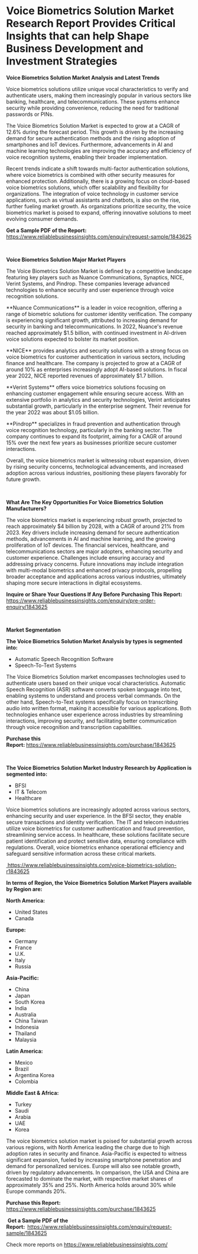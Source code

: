 <p><h1>Voice Biometrics Solution Market Research Report Provides Critical Insights that can help Shape Business Development and Investment Strategies</h1></p><p><strong>Voice Biometrics Solution Market Analysis and Latest Trends</strong></p>
<p><p>Voice biometrics solutions utilize unique vocal characteristics to verify and authenticate users, making them increasingly popular in various sectors like banking, healthcare, and telecommunications. These systems enhance security while providing convenience, reducing the need for traditional passwords or PINs. </p><p>The Voice Biometrics Solution Market is expected to grow at a CAGR of 12.6% during the forecast period. This growth is driven by the increasing demand for secure authentication methods and the rising adoption of smartphones and IoT devices. Furthermore, advancements in AI and machine learning technologies are improving the accuracy and efficiency of voice recognition systems, enabling their broader implementation.</p><p>Recent trends indicate a shift towards multi-factor authentication solutions, where voice biometrics is combined with other security measures for enhanced protection. Additionally, there is a growing focus on cloud-based voice biometrics solutions, which offer scalability and flexibility for organizations. The integration of voice technology in customer service applications, such as virtual assistants and chatbots, is also on the rise, further fueling market growth. As organizations prioritize security, the voice biometrics market is poised to expand, offering innovative solutions to meet evolving consumer demands.</p></p>
<p><strong>Get a Sample PDF of the Report:&nbsp;</strong> <a href="https://www.reliablebusinessinsights.com/enquiry/request-sample/1843625?utm_campaign=75&utm_medium=2&utm_source=Github&utm_content=ia&utm_term=11032025&utm_id=voice-biometrics-solution">https://www.reliablebusinessinsights.com/enquiry/request-sample/1843625</a></p>
<p>&nbsp;</p>
<p><strong>Voice Biometrics Solution Major Market Players</strong></p>
<p><p>The Voice Biometrics Solution Market is defined by a competitive landscape featuring key players such as Nuance Communications, Synaptics, NICE, Verint Systems, and Pindrop. These companies leverage advanced technologies to enhance security and user experience through voice recognition solutions.</p><p>**Nuance Communications** is a leader in voice recognition, offering a range of biometric solutions for customer identity verification. The company is experiencing significant growth, attributed to increasing demand for security in banking and telecommunications. In 2022, Nuance's revenue reached approximately $1.5 billion, with continued investment in AI-driven voice solutions expected to bolster its market position.</p><p>**NICE** provides analytics and security solutions with a strong focus on voice biometrics for customer authentication in various sectors, including finance and healthcare. The company is projected to grow at a CAGR of around 10% as enterprises increasingly adopt AI-based solutions. In fiscal year 2022, NICE reported revenues of approximately $1.7 billion.</p><p>**Verint Systems** offers voice biometrics solutions focusing on enhancing customer engagement while ensuring secure access. With an extensive portfolio in analytics and security technologies, Verint anticipates substantial growth, particularly in the enterprise segment. Their revenue for the year 2022 was about $1.05 billion.</p><p>**Pindrop** specializes in fraud prevention and authentication through voice recognition technology, particularly in the banking sector. The company continues to expand its footprint, aiming for a CAGR of around 15% over the next few years as businesses prioritize secure customer interactions.</p><p>Overall, the voice biometrics market is witnessing robust expansion, driven by rising security concerns, technological advancements, and increased adoption across various industries, positioning these players favorably for future growth.</p></p>
<p>&nbsp;</p>
<p><strong>What Are The Key Opportunities For Voice Biometrics Solution Manufacturers?</strong></p>
<p><p>The voice biometrics market is experiencing robust growth, projected to reach approximately $4 billion by 2028, with a CAGR of around 21% from 2023. Key drivers include increasing demand for secure authentication methods, advancements in AI and machine learning, and the growing proliferation of IoT devices. The financial services, healthcare, and telecommunications sectors are major adopters, enhancing security and customer experience. Challenges include ensuring accuracy and addressing privacy concerns. Future innovations may include integration with multi-modal biometrics and enhanced privacy protocols, propelling broader acceptance and applications across various industries, ultimately shaping more secure interactions in digital ecosystems.</p></p>
<p><strong>Inquire or Share Your Questions If Any Before Purchasing This Report:</strong> <a href="https://www.reliablebusinessinsights.com/enquiry/pre-order-enquiry/1843625?utm_campaign=75&utm_medium=2&utm_source=Github&utm_content=ia&utm_term=11032025&utm_id=voice-biometrics-solution">https://www.reliablebusinessinsights.com/enquiry/pre-order-enquiry/1843625</a></p>
<p>&nbsp;</p>
<p><strong>Market Segmentation</strong></p>
<p><strong>The Voice Biometrics Solution Market Analysis by types is segmented into:</strong></p>
<p><ul><li>Automatic Speech Recognition Software</li><li>Speech-To-Text Systems</li></ul></p>
<p><p>The Voice Biometrics Solution market encompasses technologies used to authenticate users based on their unique vocal characteristics. Automatic Speech Recognition (ASR) software converts spoken language into text, enabling systems to understand and process verbal commands. On the other hand, Speech-to-Text systems specifically focus on transcribing audio into written format, making it accessible for various applications. Both technologies enhance user experience across industries by streamlining interactions, improving security, and facilitating better communication through voice recognition and transcription capabilities.</p></p>
<p><strong>Purchase this Report:&nbsp;</strong><a href="https://www.reliablebusinessinsights.com/purchase/1843625?utm_campaign=75&utm_medium=2&utm_source=Github&utm_content=ia&utm_term=11032025&utm_id=voice-biometrics-solution">https://www.reliablebusinessinsights.com/purchase/1843625</a></p>
<p>&nbsp;</p>
<p><strong>The Voice Biometrics Solution Market Industry Research by Application is segmented into:</strong></p>
<p><ul><li>BFSI</li><li>IT & Telecom</li><li>Healthcare</li></ul></p>
<p><p>Voice biometrics solutions are increasingly adopted across various sectors, enhancing security and user experience. In the BFSI sector, they enable secure transactions and identity verification. The IT and telecom industries utilize voice biometrics for customer authentication and fraud prevention, streamlining service access. In healthcare, these solutions facilitate secure patient identification and protect sensitive data, ensuring compliance with regulations. Overall, voice biometrics enhance operational efficiency and safeguard sensitive information across these critical markets.</p></p>
<p><a href="https://www.reliablebusinessinsights.com/voice-biometrics-solution-r1843625?utm_campaign=75&utm_medium=2&utm_source=Github&utm_content=ia&utm_term=11032025&utm_id=voice-biometrics-solution">&nbsp;https://www.reliablebusinessinsights.com/voice-biometrics-solution-r1843625</a></p>
<p><strong>In terms of Region, the Voice Biometrics Solution Market Players available by Region are:</strong></p>
<p>
    <p> <strong> North America: </strong>
        <ul>
            <li>United States</li>
            <li>Canada</li>
        </ul>
        </p> 
    <p> <strong> Europe: </strong>
        <ul>
            <li>Germany</li>
            <li>France</li>
            <li>U.K.</li>
            <li>Italy</li>
            <li>Russia</li>
        </ul>
        </p> 
    <p> <strong> Asia-Pacific: </strong>
        <ul>
            <li>China</li>
            <li>Japan</li>
            <li>South Korea</li>
            <li>India</li>
            <li>Australia</li>
            <li>China Taiwan</li>
            <li>Indonesia</li>
            <li>Thailand</li>
            <li>Malaysia</li>
        </ul>
        </p> 
    <p> <strong> Latin America: </strong>
        <ul>
            <li>Mexico</li>
            <li>Brazil</li>
            <li>Argentina Korea</li>
            <li>Colombia</li>
        </ul>
        </p> 
    <p> <strong> Middle East & Africa: </strong>
        <ul>
            <li>Turkey</li>
            <li>Saudi</li>
            <li>Arabia</li>
            <li>UAE</li>
            <li>Korea</li>
        </ul>
    </p>
    </p>
<p><p>The voice biometrics solution market is poised for substantial growth across various regions, with North America leading the charge due to high adoption rates in security and finance. Asia-Pacific is expected to witness significant expansion, fueled by increasing smartphone penetration and demand for personalized services. Europe will also see notable growth, driven by regulatory advancements. In comparison, the USA and China are forecasted to dominate the market, with respective market shares of approximately 35% and 25%. North America holds around 30% while Europe commands 20%.</p></p>
<p><strong>Purchase this Report: </strong><a href="https://www.reliablebusinessinsights.com/purchase/1843625?utm_campaign=75&utm_medium=2&utm_source=Github&utm_content=ia&utm_term=11032025&utm_id=voice-biometrics-solution">https://www.reliablebusinessinsights.com/purchase/1843625</a></p>
<p>&nbsp;<strong>Get a Sample PDF of the Report:&nbsp;&nbsp;</strong><a href="https://www.reliablebusinessinsights.com/enquiry/request-sample/1843625?utm_campaign=75&utm_medium=2&utm_source=Github&utm_content=ia&utm_term=11032025&utm_id=voice-biometrics-solution">https://www.reliablebusinessinsights.com/enquiry/request-sample/1843625</a></p>
<p><strong></strong></p>
<p>Check more reports on <a href="https://www.reliablebusinessinsights.com/?utm_campaign=75&utm_medium=2&utm_source=Github&utm_content=ia&utm_term=11032025&utm_id=voice-biometrics-solution">https://www.reliablebusinessinsights.com/</a></p>